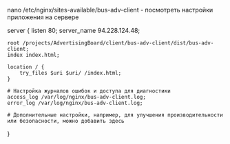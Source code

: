 

 nano /etc/nginx/sites-available/bus-adv-client - посмотреть настройки приложения на сервере

 server {
    listen 80;
    server_name 94.228.124.48;

    root /projects/AdvertisingBoard/client/bus-adv-client/dist/bus-adv-client;
    index index.html;

    location / {
        try_files $uri $uri/ /index.html;
    }

    # Настройка журналов ошибок и доступа для диагностики
    access_log /var/log/nginx/bus-adv-client.log;
    error_log /var/log/nginx/bus-adv-client.log;

    # Дополнительные настройки, например, для улучшения производительности или безопасности, можно добавить здесь
}